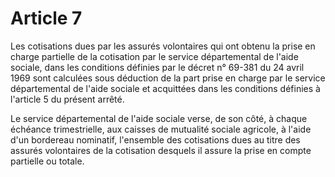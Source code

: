 # Article 7

Les cotisations dues par les assurés volontaires qui ont obtenu la prise en charge partielle de la cotisation par le service départemental de l'aide sociale, dans les conditions définies par le décret n° 69-381 du 24 avril 1969 sont calculées sous déduction de la part prise en charge par le service départemental de l'aide sociale et acquittées dans les conditions définies à l'article 5 du présent arrêté.

Le service départemental de l'aide sociale verse, de son côté, à chaque échéance trimestrielle, aux caisses de mutualité sociale agricole, à l'aide d'un bordereau nominatif, l'ensemble des cotisations dues au titre des assurés volontaires de la cotisation desquels il assure la prise en compte partielle ou totale.
